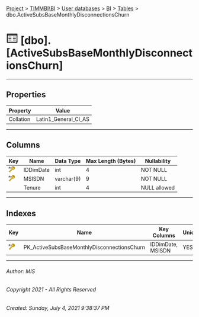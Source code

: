 #### 

[Project](../../../../index.md) > [TIMMBI\\BI](../../../index.md) > [User databases](../../index.md) > [BI](../index.md) > [Tables](Tables.md) > dbo.ActiveSubsBaseMonthlyDisconnectionsChurn

# ![Tables](../../../../Images/Table32.png) [dbo].[ActiveSubsBaseMonthlyDisconnectionsChurn]

---

## <a name="#properties"></a>Properties

| Property | Value |
|---|---|
| Collation | Latin1_General_CI_AS |


---

## <a name="#columns"></a>Columns

| Key | Name | Data Type | Max Length (Bytes) | Nullability |
|---|---|---|---|---|
| [![Primary Key PK_ActiveSubsBaseMonthlyDisconnectionsChurn: IDDimDate\MSISDN](../../../../Images/pk.png)](#indexes) | IDDimDate | int | 4 | NOT NULL |
| [![Primary Key PK_ActiveSubsBaseMonthlyDisconnectionsChurn: IDDimDate\MSISDN](../../../../Images/pk.png)](#indexes) | MSISDN | varchar(9) | 9 | NOT NULL |
|  | Tenure | int | 4 | NULL allowed |


---

## <a name="#indexes"></a>Indexes

| Key | Name | Key Columns | Unique |
|---|---|---|---|
| [![Primary Key PK_ActiveSubsBaseMonthlyDisconnectionsChurn: IDDimDate\MSISDN](../../../../Images/pk.png)](#indexes) | PK_ActiveSubsBaseMonthlyDisconnectionsChurn | IDDimDate, MSISDN | YES |


---

###### Author:  MIS

###### Copyright 2021 - All Rights Reserved

###### Created: Sunday, July 4, 2021 9:38:37 PM

